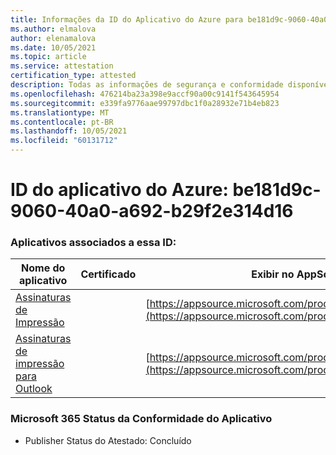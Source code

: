 ```yaml
---
title: Informações da ID do Aplicativo do Azure para be181d9c-9060-40a0-a692-b29f2e314d16
ms.author: elmalova
author: elenamalova
ms.date: 10/05/2021
ms.topic: article
ms.service: attestation
certification_type: attested
description: Todas as informações de segurança e conformidade disponíveis para be181d9c-9060-40a0-a692-b29f2e314d16.
ms.openlocfilehash: 476214ba23a398e9accf90a00c9141f543645954
ms.sourcegitcommit: e339fa9776aae99797dbc1f0a28932e71b4eb823
ms.translationtype: MT
ms.contentlocale: pt-BR
ms.lasthandoff: 10/05/2021
ms.locfileid: "60131712"
---
```

# <a name="azure-app-id-be181d9c-9060-40a0-a692-b29f2e314d16"></a>ID do aplicativo do Azure: be181d9c-9060-40a0-a692-b29f2e314d16


### <a name="apps-associated-with-this-id"></a>Aplicativos associados a essa ID:
| **Nome do aplicativo** | **Certificado** | **Exibir no AppSource** |
|--------------|---------------|-----------------------|
| [Assinaturas de Impressão](https://docs.microsoft.com/microsoft-365-app-certification/forward/WA200003216) |  | [https://appsource.microsoft.com/product/office/WA200003216](https://appsource.microsoft.com/product/office/WA200003216) |
| [Assinaturas de impressão para Outlook](https://docs.microsoft.com/microsoft-365-app-certification/forward/WA200003199) |  | [https://appsource.microsoft.com/product/office/WA200003199](https://appsource.microsoft.com/product/office/WA200003199) |

### <a name="microsoft-365-app-compliance-status"></a>Microsoft 365 Status da Conformidade do Aplicativo
- Publisher Status do Atestado: Concluído
